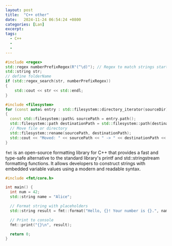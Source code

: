 ```yaml
---
layout: post
title:  "C++ other"
date:   2024-11-24 06:54:24 +0800
categories: [Lan]
excerpt: 
tags:
  - C++ 
  - 
  - 
---
```


```C++
#include <regex>
std::regex numberPrefixRegex(R"(^\d)"); // Regex to match strings starting with a number
std::string str; 
// define folderName
if (std::regex_search(str, numberPrefixRegex)) 
{
    std::cout << str << std::endl;
}
```

```C++
#include <filesystem>
for (const auto& entry : std::filesystem::directory_iterator(sourceDir)) 
{
  const std::filesystem::path& sourcePath = entry.path();
  std::filesystem::path destinationPath = std::filesystem::path(destinationDir) / sourcePath.filename();
  // Move file or directory
  std::filesystem::rename(sourcePath, destinationPath);
  std::cout << "Moved: " << sourcePath << " -> " << destinationPath << std::endl;
}
```

`fmt` is an open-source formatting library for C++ that provides a fast and type-safe alternative to the standard library's printf and std::stringstream formatting functions. It allows developers to construct strings with embedded variable values using a modern and readable syntax.

```C++
#include <fmt/core.h>

int main() {
  int num = 42;
  std::string name = "Alice";

  // Format string with placeholders
  std::string result = fmt::format("Hello, {}! Your number is {}.", name, num);

  // Print to console
  fmt::print("{}\n", result);

  return 0;
}
```